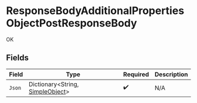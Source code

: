 # ResponseBodyAdditionalPropertiesObjectPostResponseBody

OK


## Fields

| Field                                                                   | Type                                                                    | Required                                                                | Description                                                             |
| ----------------------------------------------------------------------- | ----------------------------------------------------------------------- | ----------------------------------------------------------------------- | ----------------------------------------------------------------------- |
| `Json`                                                                  | Dictionary<String, [SimpleObject](../../Models/Shared/SimpleObject.md)> | :heavy_check_mark:                                                      | N/A                                                                     |